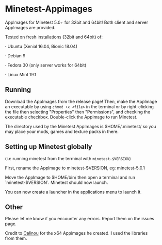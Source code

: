 # Minetest-Appimages

AppImages for Minetest 5.0+ for 32bit and 64bit! Both client and server AppImages are provided.

Tested on fresh installations (32bit and 64bit) of:

· Ubuntu (Xenial 16.04, Bionic 18.04)

· Debian 9

· Fedora 30 (only server works for 64bit)

· Linux Mint 19.1

## Running
Download the AppImages from the release page! Then, make the AppImage an executable by using `chmod +x <file>` in the terminal or by right-clicking the file then selecting "Properties" then "Permissions", and checking the executable checkbox. Double-click the AppImage to run Minetest.

The directory used by the Minetest AppImages is $HOME/.minetest/ so you may place your mods, games and texture packs in there.

## Setting up Minetest globally
(i.e running minetest from the terminal with `minetest-$VERSION`)

First, rename the AppImage to minetest-$VERSION, eg: minetest-5.0.1

Move the AppImage to $HOME/bin/ then open a terminal and run `minetest-$VERSION`. Minetest should now launch.

You can now create a launcher in the applications menu to launch it.

## Other

Please let me know if you encounter any errors. Report them on the issues page.

Credit to [Calinou](https://forum.minetest.net/memberlist.php?mode=viewprofile&u=194) for the x64 Appimages he created. I used the libraries from them.

